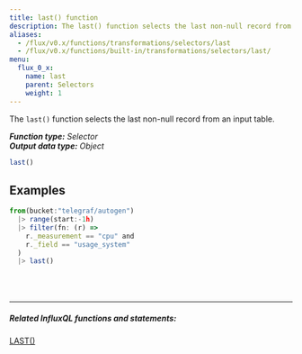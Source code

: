 ```yaml
---
title: last() function
description: The last() function selects the last non-null record from an input table.
aliases:
  - /flux/v0.x/functions/transformations/selectors/last
  - /flux/v0.x/functions/built-in/transformations/selectors/last/
menu:
  flux_0_x:
    name: last
    parent: Selectors
    weight: 1
---
```


The `last()` function selects the last non-null record from an input table.

_**Function type:** Selector_  
_**Output data type:** Object_

```js
last()
```

## Examples
```js
from(bucket:"telegraf/autogen")
  |> range(start:-1h)
  |> filter(fn: (r) =>
    r._measurement == "cpu" and
    r._field == "usage_system"
  )
  |> last()
```

<hr style="margin-top:4rem"/>

##### Related InfluxQL functions and statements:
[LAST()](/influxdb/latest/query_language/functions/#last)  
